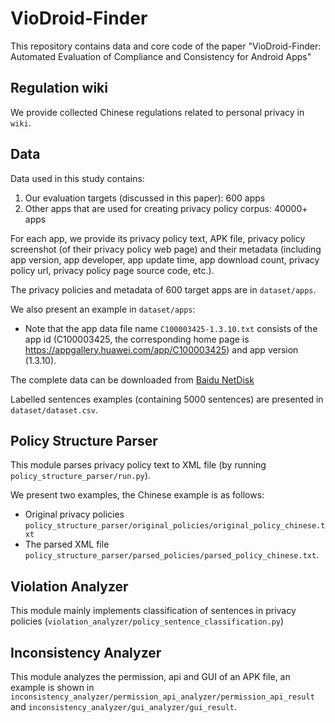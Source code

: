 # VioDroid-Finder

This repository contains data and core code of the paper "VioDroid-Finder: Automated Evaluation of Compliance and
Consistency for Android Apps"

## Regulation wiki

We provide collected Chinese regulations related to personal privacy in `wiki`.

## Data

Data used in this study contains:

1. Our evaluation targets (discussed in this paper): 600 apps
2. Other apps that are used for creating privacy policy corpus: 40000+ apps

For each app, we provide its privacy policy text, APK file, privacy policy screenshot (of their privacy policy web page)
and their metadata (including app version, app developer, app update time, app download count, privacy policy url,
privacy policy page source code, etc.).

The privacy policies and metadata of 600 target apps are in `dataset/apps`.

We also present an example in `dataset/apps`:

+ Note that the app data file name `C100003425-1.3.10.txt` consists of the app id (C100003425, the corresponding home
  page is https://appgallery.huawei.com/app/C100003425) and app
  version (1.3.10).

The complete data can be downloaded from [Baidu NetDisk](https://pan.baidu.com/s/1ulm35u6AOL83VQbaye_o-g?pwd=85f3)

Labelled sentences examples (containing 5000 sentences) are presented in `dataset/dataset.csv`.

## Policy Structure Parser

This module parses privacy policy text to XML file (by running `policy_structure_parser/run.py`).

We present two examples, the Chinese example is as follows:

+ Original privacy policies `policy_structure_parser/original_policies/original_policy_chinese.txt`
+ The parsed XML file `policy_structure_parser/parsed_policies/parsed_policy_chinese.txt`.

## Violation Analyzer

This module mainly implements classification of sentences in privacy
policies (`violation_analyzer/policy_sentence_classification.py`)

## Inconsistency Analyzer

This module analyzes the permission, api and GUI of an APK file, an example is shown
in `inconsistency_analyzer/permission_api_analyzer/permission_api_result`
and `inconsistency_analyzer/gui_analyzer/gui_result`.